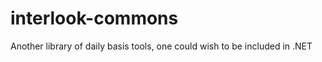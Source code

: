interlook-commons
=================

Another library of daily basis tools, one could wish to be included in .NET
